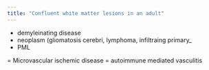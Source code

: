 ```yaml
---
title: "Confluent white matter lesions in an adult"
---
```

- demyleinating disease
- neoplasm (gliomatosis cerebri, lymphoma, infiltraing primary_
- PML

= Microvascular ischemic disease
= autoimmune mediated vasculitis

